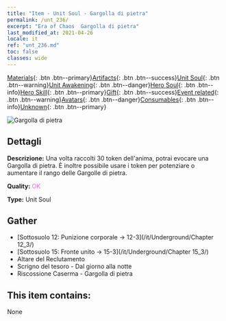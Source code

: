 ```yaml
---
title: "Item - Unit Soul - Gargolla di pietra"
permalink: /unt_236/
excerpt: "Era of Chaos  Gargolla di pietra"
last_modified_at: 2021-04-26
locale: it
ref: "unt_236.md"
toc: false
classes: wide
---
```

 [Materials](/ItemsIT/){: .btn .btn--primary}[Artifacts](/ItemsIT/Artifacts/){: .btn .btn--success}[Unit Soul](/ItemsIT/UnitSoul/){: .btn .btn--warning}[Unit Awakening](/ItemsIT/UnitAwakening/){: .btn .btn--danger}[Hero Soul](/ItemsIT/HeroSoul/){: .btn .btn--info}[Hero Skill](/ItemsIT/HeroSkill/){: .btn .btn--primary}[Gift](/ItemsIT/Gift/){: .btn .btn--success}[Event related](/ItemsIT/Events/){: .btn .btn--warning}[Avatars](/ItemsIT/Avatars/){: .btn .btn--danger}[Consumables](/ItemsIT/Consumables/){: .btn .btn--info}[Unknown](/ItemsIT/Unknown/){: .btn .btn--primary}

 ![Gargolla di pietra](/images/u/ti_shixianggui.jpg)

## Dettagli
 **Descrizione:** Una volta raccolti 30 token dell'anima, potrai evocare una Gargolla di pietra. È inoltre possibile usare i token per potenziare o aumentare il rango delle Gargolle di pietra.

 **Quality:** <span style="color: #DA70D6">OK</span>

 **Type:** Unit Soul

## Gather

*    [Sottosuolo 12: Punizione corporale -> 12-3](/it/Underground/Chapter 12_3/) 
*    [Sottosuolo 15: Fronte unito -> 15-3](/it/Underground/Chapter 15_3/) 
*    Altare del Reclutamento 
*    Scrigno del tesoro - Dal giorno alla notte 
*    Riscossione Caserma - Gargolla di pietra 

## This item contains:

  None

